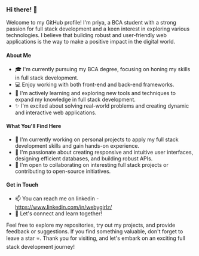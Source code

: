 ### Hi there! 👋

Welcome to my GitHub profile! I'm priya, a BCA student with a strong passion for full stack development and a keen interest in exploring various technologies. I believe that building robust and user-friendly web applications is the way to make a positive impact in the digital world.

#### About Me

- 🎓 I'm currently pursuing my BCA degree, focusing on honing my skills in full stack development.
- 💻 Enjoy working with both front-end and back-end frameworks.
- 🌱 I'm actively learning and exploring new tools and techniques to expand my knowledge in full stack development.
- ✨ I'm excited about solving real-world problems and creating dynamic and interactive web applications.

#### What You'll Find Here

- 🔭 I'm currently working on personal projects to apply my full stack development skills and gain hands-on experience.
- 🌟 I'm passionate about creating responsive and intuitive user interfaces, designing efficient databases, and building robust APIs.
- 🤝 I'm open to collaborating on interesting full stack projects or contributing to open-source initiatives.

#### Get in Touch

- 📫 You can reach me on linkedin -https://www.linkedin.com/in/webygirlz/
- 💬 Let's connect and learn together!

Feel free to explore my repositories, try out my projects, and provide feedback or suggestions. If you find something valuable, don't forget to leave a star ⭐️. Thank you for visiting, and let's embark on an exciting full stack development journey! 

